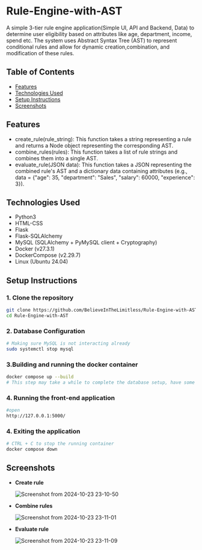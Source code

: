 # Rule-Engine-with-AST
A simple 3-tier rule engine application(Simple UI, API and Backend, Data) to determine user eligibility based on attributes like age, department, income, spend etc. The system uses Abstract Syntax Tree (AST) to represent conditional rules and allow for dynamic creation,combination, and modification of these rules.

## Table of Contents
- [Features](#features)
- [Technologies Used](#technologies-used)
- [Setup Instructions](#setup-instructions)
- [Screenshots](#screenshots)

## Features
- create_rule(rule_string): This function takes a string representing a rule and returns a Node object representing the corresponding AST.
- combine_rules(rules): This function takes a list of rule strings and combines them into a single AST.
- evaluate_rule(JSON data): This function takes a JSON representing the combined rule's AST and a dictionary data containing attributes (e.g., data = {"age": 35, "department": "Sales", "salary": 60000, "experience": 3}).
  
## Technologies Used
- Python3
- HTML-CSS
- Flask
- Flask-SQLAlchemy
- MySQL (SQLAlchemy + PyMySQL client + Cryptography)
- Docker (v27.3.1)
- DockerCompose (v2.29.7)
- Linux (Ubuntu 24.04)

## Setup Instructions

### 1. Clone the repository
```bash
git clone https://github.com/BelieveInTheLimitless/Rule-Engine-with-AST
cd Rule-Engine-with-AST
```

### 2. Database Configuration
```bash
# Making sure MySQL is not interacting already
sudo systemctl stop mysql
```

### 3.Building and running the docker container
```bash
docker compose up --build
# This step may take a while to complete the database setup, have some snacks handy with you :)
```

### 4. Running the front-end application
```bash
#open
http://127.0.0.1:5000/
```

### 4. Exiting the application
```bash
# CTRL + C to stop the running container
docker compose down
```

## Screenshots

- **Create rule**
  
  ![Screenshot from 2024-10-23 23-10-50](https://github.com/user-attachments/assets/55d26df5-a19a-4595-a464-c3631a510956)

- **Combine rules**
  
  ![Screenshot from 2024-10-23 23-11-01](https://github.com/user-attachments/assets/bfdc2a33-63a4-4c4b-8bed-57375f58e31e)

- **Evaluate rule**
  
  ![Screenshot from 2024-10-23 23-11-09](https://github.com/user-attachments/assets/044b28ab-c3ff-411b-bf30-1994465af0dc)


